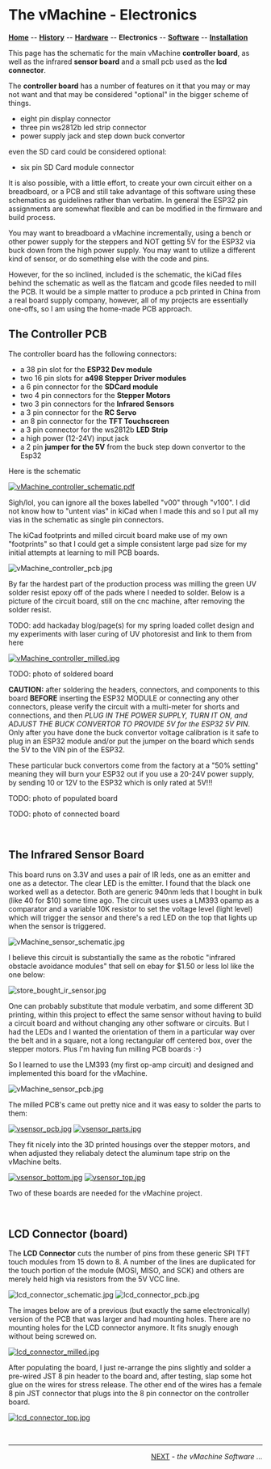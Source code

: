 # The vMachine - Electronics

**[Home](readme.md)** --
**[History](history.md)** --
**[Hardware](hardware.md)** --
**Electronics** --
**[Software](software.md)** --
**[Installation](installation.md)**


This page has the schematic for the main vMachine **controller board**, as well
as the infrared **sensor board** and a small pcb used as the **lcd connector**.

The **controller board** has a number of features on it that you may or may not
want and that may be considered "optional" in the bigger scheme of things.

- eight pin display connector
- three pin ws2812b led strip connector
- power supply jack and step down buck convertor

even the SD card could be considered optional:

- six pin SD Card module connector

It is also possible, with a little effort, to create your own
circuit either on a breadboard, or a PCB and still take advantage
of this software using these schematics as guidelines rather than
verbatim.  In general the ESP32 pin assignments are somewhat flexible
and can be modified in the firmware and build process.

You may want to breadboard a vMachine incrementally, using a bench or
other power supply for the steppers and NOT getting 5V for the
ESP32 via buck down from the high power supply.  You may want
to utilize a different kind of sensor, or do something else with
the code and pins.

However, for the so inclined, included is the schematic, the kiCad
files behind the schematic as well as the flatcam and gcode files
needed to mill the PCB.  It would be a simple matter to produce a
pcb printed in China from a real board supply company, however, all
of my projects are essentially one-offs, so I am using the home-made
PCB approach.



## The Controller PCB

The controller board has the following connectors:

- a 38 pin slot for the **ESP32 Dev module**
- two 16 pin slots for **a498 Stepper Driver modules**
- a 6 pin connector for the **SDCard module**
- two 4 pin connectors for the **Stepper Motors**
- two 3 pin connectors for the **Infrared Sensors**
- a 3 pin connector for the **RC Servo**
- an 8 pin connector for the **TFT Touchscreen**
- a 3 pin connector for the ws2812b **LED Strip**
- a high power (12-24V) input jack
- a 2 pin **jumper for the 5V** from the buck step down convertor to the Esp32

Here is the schematic

[![vMachine_controller_schematic.pdf](images/vMachine_controller_schematic.jpg)](images/vMachine_controller_schematic.pdf)


Sigh/lol, you can ignore all the boxes labelled "v00" through "v100".
I did not know how to "untent vias" in kiCad when I made this and so
I put all my vias in the schematic as single pin connectors.

The kiCad footprints and milled circuit board make use of my own "footprints" so that
I could get a simple consistent large pad size for my initial attempts at learning
to mill PCB boards.

![vMachine_controller_pcb.jpg](images/vMachine_controller_pcb.jpg)

By far the hardest part of the production process was milling the green UV solder
resist epoxy off of the pads where I needed to solder.  Below is a picture of the circuit
board, still on the cnc machine, after removing the solder resist.

TODO: add hackaday blog/page(s) for
my spring loaded collet design and
my experiments with laser curing of UV photoresist and
link to them from here

[![vMachine_controller_milled.jpg](images/vMachine_controller_milled_resized.jpg)](images/vMachine_controller_milled.jpg)


TODO: photo of soldered board

**CAUTION:** after soldering the headers, connectors, and components
to this board
**BEFORE** inserting the ESP32 MODULE or connecting any other connectors,
please verify the circuit with a multi-meter for shorts and connections,
and then *PLUG IN THE POWER SUPPLY, TURN IT ON, and *ADJUST THE BUCK
CONVERTOR* TO PROVIDE 5V for the ESP32 5V PIN*.
Only after you have done the buck convertor voltage calibration
is it safe to plug in an ESP32 module and/or put the jumper on
the board which sends the 5V to the VIN pin of the ESP32.

These particular buck convertors come from the factory at
a "50% setting" meaning they will burn your ESP32 out if
you use a 20-24V power supply, by sending 10 or 12V to the
ESP32 which is only rated at 5V!!!


TODO: photo of populated board

TODO: photo of connected board

<br>

## The Infrared Sensor Board

This board runs on 3.3V and uses a pair of IR leds, one as an emitter and one
as a detector. The clear LED is the emitter.  I found that the black one worked well as
a detector. Both are generic 940nm leds that I bought in bulk (like 40 for $10)
some time ago.   The circuit uses uses a LM393 opamp as a comparator and
a variable 10K resistor to set the voltage level (light level) which will
trigger the sensor and there's a red LED on the top that lights up when the
sensor is triggered.

![vMachine_sensor_schematic.jpg](images/vMachine_sensor_schematic.jpg)

I believe this circuit is substantially the same as the robotic "infrared
obstacle avoidance modules" that sell on ebay for $1.50 or less lol like
the one below:

![store_bought_ir_sensor.jpg](images/store_bought_ir_sensor.jpg)

One can probably substitute that module verbatim, and some different 3D printing,
within this project to effect the same sensor without having to build a circuit board
and without changing any other software or circuits.  But I had the LEDs and I wanted
the orientation of them in a particular way over the belt and in a square, not a long
rectangular off centered box, over the stepper motors. Plus I'm having fun milling
PCB boards :-)

So I learned to use the LM393 (my first op-amp circuit) and designed and
implemented this board for the vMachine.

![vMachine_sensor_pcb.jpg](images/vMachine_sensor_pcb.jpg)

The milled PCB's came out pretty nice and it was easy to solder the parts to them:

[![vsensor_pcb.jpg](images/vsensor_pcb_resized.jpg)](images/vsensor_pcb.jpg)
[![vsensor_parts.jpg](images/vsensor_parts_resized.jpg)](images/vsensor_parts.jpg)

They fit nicely into the 3D printed housings over the stepper motors,
and when adjusted they reliabaly detect the aluminum tape strip on the
vMachine belts.


[![vsensor_bottom.jpg](images/vsensor_bottom_resized.jpg)](images/vsensor_bottom.jpg)
[![vsensor_top.jpg](images/vsensor_top_resized.jpg)](images/vsensor_top.jpg)

Two of these boards are needed for the vMachine project.

<br>

## LCD Connector (board)

The **LCD Connector** cuts the number of pins from these generic SPI TFT touch
modules from 15 down to 8.   A number of the lines are duplicated for the
touch portion of the module (MOSI, MISO, and SCK) and others are merely held
high via resistors from the 5V VCC line.

![lcd_connector_schematic.jpg](images/lcd_connector_schematic.jpg)
![lcd_connector_pcb.jpg](images/lcd_connector_pcb.jpg)

The images below are of a previous (but exactly the same electronically) version
of the PCB that was larger and had mounting holes.  There are no mounting holes
for the LCD connector anymore.  It fits snugly enough without being screwed on.

[![lcd_connector_milled.jpg](images/lcd_connector_milled_resized.jpg)](images/lcd_connector_milled.jpg)

After populating the board, I just re-arrange the pins slightly and
solder a pre-wired JST 8 pin header to the board and, after testing,
slap some hot glue on the wires  for stress release.  The other end
of the wires has a female 8 pin JST connector that plugs into the 8 pin
connector on the controller board.

[![lcd_connector_top.jpg](images/lcd_connector_top_resized.jpg)](images/lcd_connector_top.jpg)



<br>
<hr>
<div style="text-align: right">
<a href='software.md'>NEXT</a><i> - the vMachine Software ...</i>
</div>
